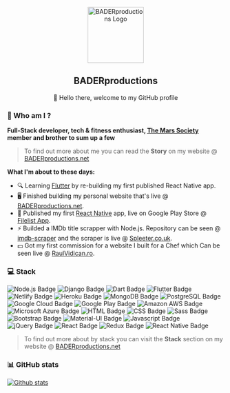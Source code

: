 <p align="center">
 <img width="130px" src="https://i.epvpimg.com/Tbtpbab.png" align="center" alt="BADERproductions Logo" />
 <h2 align="center">BADERproductions</h2>
 <p align="center">👊 Hello there, welcome to my GitHub profile</p>
</p>

### 👤 Who am I ?

**Full-Stack developer, tech & fitness enthusiast, [The Mars Society](https://www.marssociety.org/) member and brother to sum up a few**
> To find out more about me you can read the **Story** on my website @ [BADERproductions.net](https://baderproductions.net)

**What I'm about to these days:**
- 🔍 Learning [Flutter](https://flutter.dev) by re-building my first published React Native app.
- 🖥 Finished building my personal website that's live @ [BADERproductions.net](https://baderproductions.net).
- 📱 Published my first [React Native](https://reactnative.dev) app, live on Google Play Store @ [Filelist App](https://play.google.com/store/apps/details?id=com.baderproductions.fl).
- ⚡ Builded a IMDb title scrapper with Node.js. Repository can be seen @ [imdb-scraper](https://github.com/baderproductions/imdb-scraper) and the scraper is live @ [Spleeter.co.uk](https://spleeter.co.uk/).
- 💵 Got my first commission for a website I built for a Chef which Can be seen live @ [RaulVidican.ro](https://raulvidican.ro/).

### 💻 Stack

<img src="https://img.shields.io/badge/node.js%20-%23239120.svg?&style=for-the-badge&logo=node.js&logoColor=white" alt="Node.js Badge" /> <img src="https://img.shields.io/badge/django%20-%23092E20.svg?&style=for-the-badge&logo=django&logoColor=white" alt="Django Badge" /> <img src="https://img.shields.io/badge/dart-%230175C2.svg?&style=for-the-badge&logo=dart&logoColor=white" alt="Dart Badge" /> <img src="https://img.shields.io/badge/Flutter%20-%2302569B.svg?&style=for-the-badge&logo=Flutter&logoColor=white" alt="Flutter Badge" /> <img src="https://img.shields.io/badge/netlify%20-20b2aa.svg?&style=for-the-badge&logo=netlify&logoColor=white" alt="Netlify Badge" /> <img src="https://img.shields.io/badge/heroku%20-430098.svg?&style=for-the-badge&logo=heroku&logoColor=white" alt="Heroku Badge" /> <img src="https://img.shields.io/badge/MongoDB-%234ea94b.svg?&style=for-the-badge&logo=mongodb&logoColor=white" alt="MongoDB Badge" /> <img src="https://img.shields.io/badge/postgres-%23316192.svg?&style=for-the-badge&logo=postgresql&logoColor=white" alt="PostgreSQL Badge" /> <img src="https://img.shields.io/badge/Google%20Cloud%20Platform-%23ff4040?logo=google-cloud&logoColor=white&style=for-the-badge" alt="Google Cloud Badge" /> <img src="https://img.shields.io/badge/Google%20Play-414141?logo=google-play&logoColor=white&style=for-the-badge" alt="Google Play Badge" /> <img src="https://img.shields.io/badge/Amazon%20AWS-%23232F3E?logo=amazon-aws&logoColor=white&style=for-the-badge" alt="Amazon AWS Badge" /> <img src="https://img.shields.io/badge/Microsoft%20Azure-4ca3dd?logo=microsoft-azure&logoColor=white&style=for-the-badge" alt="Microsoft Azure Badge" /> <img src="https://img.shields.io/badge/html5-%23ee4d2e.svg?&style=for-the-badge&logo=html5&logoColor=white" alt="HTML Badge" /> <img src="https://img.shields.io/badge/css3-%230066b2.svg?&style=for-the-badge&logo=css3&logoColor=white" alt="CSS Badge" /> <img src="https://img.shields.io/badge/sass%20-%23f7347a.svg?&style=for-the-badge&logo=sass&logoColor=white" alt="Sass Badge" /> <img src="https://img.shields.io/badge/bootstrap%20-%23563D7C.svg?&style=for-the-badge&logo=bootstrap&logoColor=white" alt="Bootstrap Badge" /> <img src="https://img.shields.io/badge/material%20ui%20-%230081CB.svg?&style=for-the-badge&logo=material-ui&logoColor=white" alt="Material-UI Badge" /> <img src="https://img.shields.io/badge/javascript-%23F7DF1E.svg?&style=for-the-badge&logo=javascript&logoColor=black" alt="Javascript Badge" /> <img src="https://img.shields.io/badge/jquery%20-%230769AD.svg?&style=for-the-badge&logo=jquery&logoColor=white" alt="jQuery Badge" /> <img src="https://img.shields.io/badge/react%20-%2320232a.svg?&style=for-the-badge&logo=react&logoColor=%2361DAFB" alt="React Badge" /> <img src="https://img.shields.io/badge/redux%20-%23593d88.svg?&style=for-the-badge&logo=redux&logoColor=white" alt="Redux Badge" /> <img src="https://img.shields.io/badge/react_native%20-%23000000.svg?&style=for-the-badge&logo=react&logoColor=%2361DAFB" alt="React Native Badge" />
> To find out more about by stack you can visit the **Stack** section on my website @ [BADERproductions.net](https://baderproductions.net)

### 📊 GitHub stats

[![Github stats](https://github-readme-stats.vercel.app/api?username=baderproductions&hide=prs,issues&show_icons=true&theme=gruvbox)](https://github.com/baderproductions)
